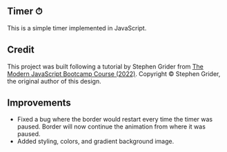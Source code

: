 ## Timer ⏱

This is a simple timer implemented in JavaScript.

## Credit

This project was built following a tutorial by Stephen Grider from [The Modern JavaScript Bootcamp Course (2022)](https://www.udemy.com/course/javascript-beginners-complete-tutorial/). Copyright &copy; Stephen Grider, the original author of this design.

## Improvements

- Fixed a bug where the border would restart every time the timer was paused. Border will now continue the animation from where it was paused.
- Added styling, colors, and gradient background image.
